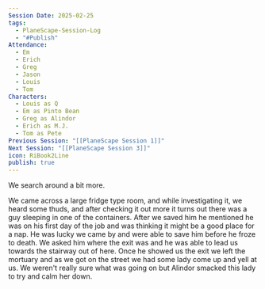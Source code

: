 ```yaml
---
Session Date: 2025-02-25
tags:
  - PlaneScape-Session-Log
  - "#Publish"
Attendance:
  - Em
  - Erich
  - Greg
  - Jason
  - Louis
  - Tom
Characters:
  - Louis as Q
  - Em as Pinto Bean
  - Greg as Alindor
  - Erich as M.J.
  - Tom as Pete
Previous Session: "[[PlaneScape Session 1]]"
Next Session: "[[PlaneScape Session 3]]"
icon: RiBook2Line
publish: true
---
```

We search around a bit more. 


We came across a large fridge type room, and while investigating it, we heard some thuds, and after checking it out more it turns out there was a guy sleeping in one of the containers. After we saved him he mentioned he was on his first day of the job and was thinking it might be a good place for a nap. He was lucky we came by and were able to save him before he froze to death. We asked him where the exit was and he was able to lead us towards the stairway out of here. Once he showed us the exit we left the mortuary and as we got on the street we had some lady come up and yell at us. We weren't really sure what was going on but Alindor smacked this lady to try and calm her down. 